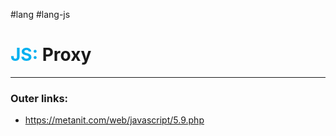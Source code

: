 #lang #lang-js
# <font color="#00b0f0">JS:</font> Proxy
---
### Outer links:
- https://metanit.com/web/javascript/5.9.php